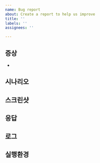 ```yaml
---
name: Bug report
about: Create a report to help us improve
title: ''
labels: ''
assignees: ''

---
```


## 증상

-

## 시나리오

## 스크린샷

## 응답

## 로그

## 실행환경
